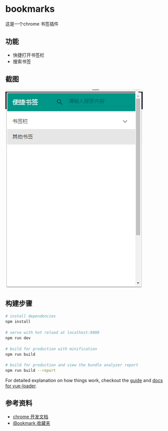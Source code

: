 # bookmarks

这是一个chrome 书签插件

## 功能
- 快捷打开书签栏
- 搜索书签

## 截图
![image](https://github.com/momodexuyuan/bookmarks/blob/master/image/1.png)

## 构建步骤

``` bash
# install dependencies
npm install

# serve with hot reload at localhost:8080
npm run dev

# build for production with minification
npm run build

# build for production and view the bundle analyzer report
npm run build --report
```

For detailed explanation on how things work, checkout the [guide](http://vuejs-templates.github.io/webpack/) and [docs for vue-loader](http://vuejs.github.io/vue-loader).

## 参考资料
- [chrome 开发文档](http://open.chrome.360.cn/extension_dev/overview.html)
- [iBookmark 收藏夹](https://github.com/0326/iBookmark)
